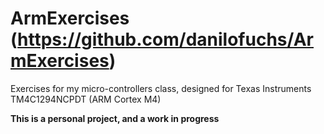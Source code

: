 # ArmExercises (https://github.com/danilofuchs/ArmExercises)

Exercises for my micro-controllers class, designed for Texas Instruments TM4C1294NCPDT (ARM Cortex M4)

**This is a personal project, and a work in progress**
